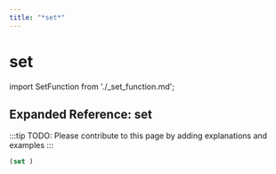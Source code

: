 ```yaml
---
title: "*set*"
---
```


# set

import SetFunction from './_set_function.md';

<SetFunction />

## Expanded Reference: set

:::tip
TODO: Please contribute to this page by adding explanations and examples
:::

```lisp
(set )
```
